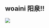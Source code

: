 ## woaini 阳泉!!

![](https://qgt-style.oss-cn-hangzhou.aliyuncs.com/newcoursep4/g1/g1-2-2/tenor.gif)
